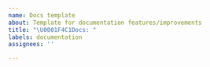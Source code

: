 ```yaml
---
name: Docs template
about: Template for documentation features/improvements
title: "\U0001F4C1Docs: "
labels: documentation
assignees: ''

---
```




